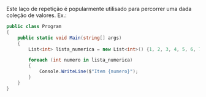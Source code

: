 Este laço de repetição é popularmente utilisado para percorrer uma dada coleção de valores.
Ex.:
```cs 
public class Program
{
    public static void Main(string[] args)
    {
        List<int> lista_numerica = new List<int>() {1, 2, 3, 4, 5, 6, 7, 8};

        foreach (int numero in lista_numerica)
        {
            Console.WriteLine($"Item {numero}");
        }
    }
}
```